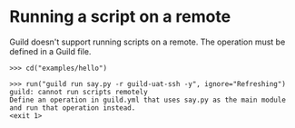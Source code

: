 # Running a script on a remote

Guild doesn't support running scripts on a remote. The operation must
be defined in a Guild file.

    >>> cd("examples/hello")

    >>> run("guild run say.py -r guild-uat-ssh -y", ignore="Refreshing")
    guild: cannot run scripts remotely
    Define an operation in guild.yml that uses say.py as the main module
    and run that operation instead.
    <exit 1>
